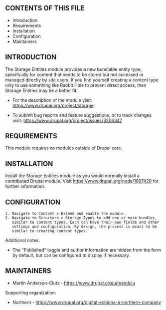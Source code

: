 CONTENTS OF THIS FILE
---------------------

 * Introduction
 * Requirements
 * Installation
 * Configuration
 * Maintainers


INTRODUCTION
------------

The Storage Entities module provides a new bundlable entity type, specifically
for content that needs to be stored but not accessed or managed directly by
site users. If you find yourself creating a content type only to use something
like Rabbit Hole to prevent direct access, then Storage Entities may be a better
fit.


 * For the description of the module visit:
   https://www.drupal.org/project/storage

 * To submit bug reports and feature suggestions, or to track changes visit:
   https://www.drupal.org/project/issues/3206347


REQUIREMENTS
------------

This module requires no modules outside of Drupal core.


INSTALLATION
------------

Install the Storage Entities module as you would normally install a contributed
Drupal module. Visit https://www.drupal.org/node/1897420 for further
information.


CONFIGURATION
-------------

    1. Navigate to Content > Extend and enable the module.
    2. Navigate to Structure > Storage Types to add one or more bundles,
       similar to content types. Each can have their own fields and other
       settings and configuration. By design, the process is meant to be
       similar to creating content types.

Additional notes:
 * The "Published" toggle and author information are hidden from the form by
   default, but can be configured to display if necessary.


MAINTAINERS
-----------

 * Martin Anderson-Clutz - https://www.drupal.org/u/mandclu

Supporting organization:

 * Northern - https://www.drupal.org/digital-echidna-a-northern-company
